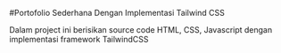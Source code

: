 #Portofolio Sederhana Dengan Implementasi Tailwind CSS

Dalam project ini berisikan source code HTML, CSS, Javascript dengan implementasi framework TailwindCSS
